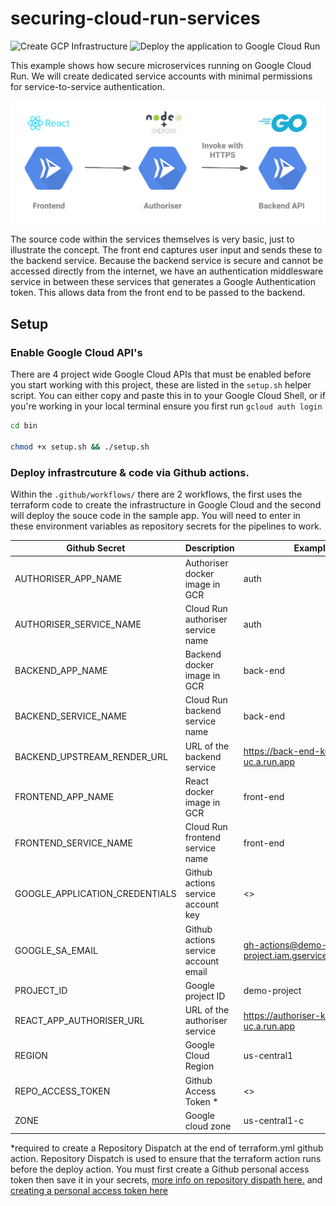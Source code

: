 # securing-cloud-run-services

![Create GCP Infrastructure](https://github.com/hom-bahrani/securing-cloud-run-services/workflows/Create%20GCP%20Infrastructure/badge.svg)
![Deploy the application to Google Cloud Run](https://github.com/hom-bahrani/securing-cloud-run-services/workflows/Deploy%20the%20application%20to%20Google%20Cloud%20Run/badge.svg)

This example shows how secure microservices running on Google Cloud Run. 
We will create dedicated service accounts with minimal permissions for service-to-service 
authentication.

![](secure.png)

The source code within the services themselves is very basic, just to illustrate the concept. The front end captures user
input and sends these to the backend service. Because the backend service is secure and cannot be accessed directly from 
the internet, we have an authentication middlesware service in between these services that generates a Google Authentication token. 
This allows data from the front end to be passed to the backend.

## Setup

### Enable Google Cloud API's

There are 4 project wide Google Cloud APIs that must be enabled before you start working with this project, these are listed 
in the `setup.sh` helper script. You can either copy and paste this in to your Google Cloud Shell, or if you're working in 
your local terminal ensure you first run `gcloud auth login`

```bash
cd bin 

chmod +x setup.sh && ./setup.sh
```

### Deploy infrastrcuture & code via Github actions.

Within the `.github/workflows/` there are 2 workflows, the first uses the terraform code to create the infrastructure 
in Google Cloud and the second will deploy the souce code in the sample app. You will need to enter in these environment 
variables as repository secrets for the pipelines to work.


| Github Secret                       | Description                         | Example                                        |
| ----------------------------------- | ----------------------------------- | ---------------------------------------------- |
| AUTHORISER_APP_NAME                 | Authoriser docker image in GCR      | auth                                           |
| AUTHORISER_SERVICE_NAME             | Cloud Run authoriser service name   | auth                                           |
| BACKEND_APP_NAME                    | Backend docker image in GCR         | back-end                                       |
| BACKEND_SERVICE_NAME                | Cloud Run backend service name      | back-end                                       |
| BACKEND_UPSTREAM_RENDER_URL         | URL of the backend service          | https://back-end-kqzlqs7ebq-uc.a.run.app       |
| FRONTEND_APP_NAME                   | React docker image in GCR           | front-end                                      |
| FRONTEND_SERVICE_NAME               | Cloud Run frontend service name     | front-end                                      |
| GOOGLE_APPLICATION_CREDENTIALS      | Github actions service account key  | <>                                             |
| GOOGLE_SA_EMAIL                     | Github actions service account email| gh-actions@demo-project.iam.gserviceaccount.com|
| PROJECT_ID                          | Google project ID                   | demo-project                                   |
| REACT_APP_AUTHORISER_URL            | URL of the authoriser service       | https://authoriser-kqzlqs7ebq-uc.a.run.app     |
| REGION                              | Google Cloud Region                 | us-central1                                    |
| REPO_ACCESS_TOKEN                   | Github Access Token *               | <>                                             |
| ZONE                                | Google cloud zone                   | us-central1-c                                  |

*required to create a Repository Dispatch at the end of terraform.yml github action. Repository Dispatch is used to ensure that the terraform action runs before the deploy action. You must first create a Github personal access token then save it in your secrets, [more info on repository dispath here.](https://github.com/marketplace/actions/repository-dispatch) and [creating a personal access token here](https://docs.github.com/en/free-pro-team@latest/github/authenticating-to-github/creating-a-personal-access-token)
